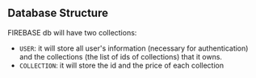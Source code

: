 ## Database Structure

FIREBASE db will have two collections:

- `USER`: it will store all user's information (necessary for authentication) and the collections (the list of ids of collections) that it owns.
- `COLLECTION`: it will store the id and the price of each collection

